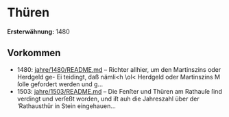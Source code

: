 # Thüren

**Ersterwähnung:** 1480

## Vorkommen
- 1480: [jahre/1480/README.md](../jahre/1480/README.md) – Richter allhier, um den Martinszins oder Herdgeld ge-
Ei teidingt, daß nämli<h \ol< Herdgeld oder Martinszins
M ſolle gefordert werden und g...
- 1503: [jahre/1503/README.md](../jahre/1503/README.md) – Die Fenſter und Thüren am Rathauſe ſind verdingt
und verſeßt worden, und iſt auh die Jahreszahl über der
‘Rathausthür in Stein eingehauen...
